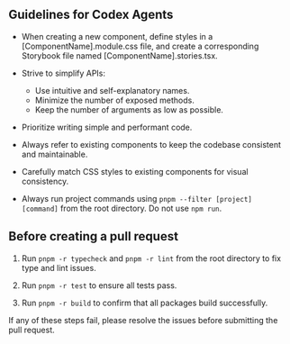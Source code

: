 ## Guidelines for Codex Agents

- When creating a new component, define styles in a [ComponentName].module.css file, and create a corresponding Storybook file named [ComponentName].stories.tsx.

- Strive to simplify APIs:
  - Use intuitive and self-explanatory names.
  - Minimize the number of exposed methods.
  - Keep the number of arguments as low as possible.

- Prioritize writing simple and performant code.

- Always refer to existing components to keep the codebase consistent and maintainable.

- Carefully match CSS styles to existing components for visual consistency.

- Always run project commands using `pnpm --filter [project] [command]` from the root directory. Do not use `npm run`.

## Before creating a pull request

1. Run `pnpm -r typecheck` and `pnpm -r lint` from the root directory to fix type and lint issues.

2. Run `pnpm -r test` to ensure all tests pass.

3. Run `pnpm -r build` to confirm that all packages build successfully.

If any of these steps fail, please resolve the issues before submitting the pull request.
